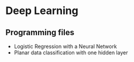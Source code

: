 # Deep Learning

## Programming files

- Logistic Regression with a Neural Network
- Planar data classification with one hidden layer
